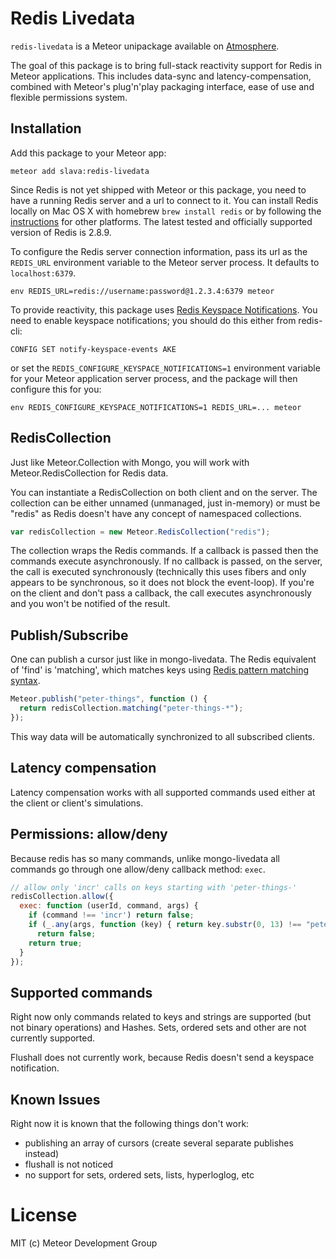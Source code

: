 # Redis Livedata

`redis-livedata` is a Meteor unipackage available on
[Atmosphere](https://atmospherejs.com/package/redis-livedata).

The goal of this package is to bring full-stack reactivity support for Redis
in Meteor applications. This includes data-sync and latency-compensation, combined
with Meteor's plug'n'play packaging interface, ease of use and flexible
permissions system.


## Installation

Add this package to your Meteor app:

    meteor add slava:redis-livedata

Since Redis is not yet shipped with Meteor or this package, you need to
have a running Redis server and a url to connect to it. You can install Redis locally
on Mac OS X with homebrew `brew install redis` or by following the
[instructions](http://redis.io/download) for other platforms. The latest tested
and officially supported version of Redis is 2.8.9.

To configure the Redis server connection information, pass its url as the `REDIS_URL`
environment variable to the Meteor server process. It defaults to `localhost:6379`.

    env REDIS_URL=redis://username:password@1.2.3.4:6379 meteor

To provide reactivity, this package uses [Redis Keyspace Notifications](http://redis.io/topics/notifications).  You
need to enable keyspace notifications; you should do this either from redis-cli:

    CONFIG SET notify-keyspace-events AKE

or set the `REDIS_CONFIGURE_KEYSPACE_NOTIFICATIONS=1` environment variable for
your Meteor application server process, and the package will then configure this for you:

    env REDIS_CONFIGURE_KEYSPACE_NOTIFICATIONS=1 REDIS_URL=... meteor

## RedisCollection

Just like Meteor.Collection with Mongo, you will work with Meteor.RedisCollection for
Redis data.

You can instantiate a RedisCollection on both client and on the server.  The
collection can be either unnamed (unmanaged, just in-memory) or must be "redis"
as Redis doesn't have any concept of namespaced collections.

```javascript
var redisCollection = new Meteor.RedisCollection("redis");
```

The collection wraps the Redis commands.  If a callback is passed then the
commands execute asynchronously.  If no callback is passed, on the server,
the call is executed synchronously (technically this uses fibers and only
appears to be synchronous, so it does not block the event-loop).  If
you're on the client and don't pass a callback, the call executes asynchronously
and you won't be notified of the result.

## Publish/Subscribe

One can publish a cursor just like in mongo-livedata.  The Redis equivalent of 'find' is 'matching', which
matches keys using [Redis pattern matching syntax](http://redis.io/commands/keys).

```javascript
Meteor.publish("peter-things", function () {
  return redisCollection.matching("peter-things-*");
});
```

This way data will be automatically synchronized to all subscribed clients.

## Latency compensation

Latency compensation works with all supported commands used either at the
client or client's simulations.

## Permissions: allow/deny

Because redis has so many commands, unlike mongo-livedata all commands go
through one allow/deny callback method: `exec`.

```javascript
// allow only 'incr' calls on keys starting with 'peter-things-'
redisCollection.allow({
  exec: function (userId, command, args) {
    if (command !== 'incr') return false;
    if (_.any(args, function (key) { return key.substr(0, 13) !== "peter-things-"; }))
      return false;
    return true;
  }
});
```

## Supported commands

Right now only commands related to keys and strings are supported (but not
binary operations) and Hashes. Sets, ordered sets and other are not currently
supported.

Flushall does not currently work, because Redis doesn't send a keyspace notification.

## Known Issues

Right now it is known that the following things don't work:

- publishing an array of cursors (create several separate publishes instead)
- flushall is not noticed
- no support for sets, ordered sets, lists, hyperloglog, etc

# License

MIT (c) Meteor Development Group

